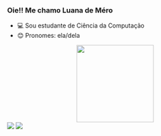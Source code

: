 ### Oie!! Me chamo Luana de Méro

- 💻 Sou estudante de Ciência da Computação
- 😊 Pronomes: ela/dela


<div align="center">
  <a href="https://github.com/Luanamero">
  <img height="180em" src="https://github-readme-stats.vercel.app/api?username=Luanamero&show_icons=true&theme=vue&include_all_commits=true&count_private=true"/>
</div>


<div>
<a href = "mailto:luanamero4@gmail.com"><img src="https://img.shields.io/badge/-Gmail-%23333?style=for-the-badge&logo=gmail&logoColor=white" target="_blank"></a>
  <a href="https://www.linkedin.com/in/luana-de-m%C3%A9ro-omena-9b9382249/" target="_blank"><img src="https://img.shields.io/badge/-LinkedIn-%230077B5?style=for-the-badge&logo=linkedin&logoColor=white" target="_blank"></a> 
</div>
